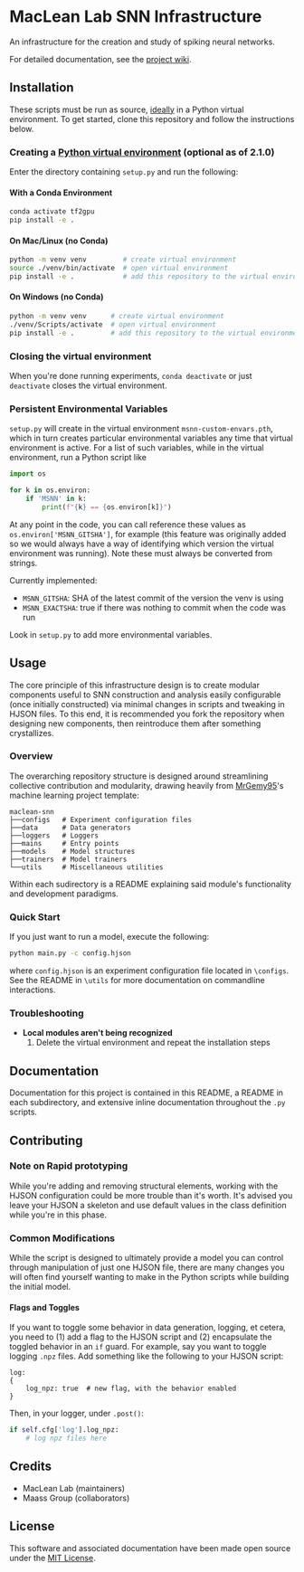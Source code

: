 # MacLean Lab SNN Infrastructure
An infrastructure for the creation and study of spiking neural networks.


For detailed documentation, see the [project wiki](https://github.com/MacLeanLabUChi/snn-wiki/wiki).


## Installation
These scripts must be run as source,
[ideally](https://www.tensorflow.org/install/pip#2.-create-a-virtual-environment-recommended) in a Python virtual
environment. To get started, clone this repository and follow the instructions below.

### Creating a [Python virtual environment](docs.python.org/3/tutorial/venv) (optional as of 2.1.0)
Enter the directory containing `setup.py` and run the following:

#### With a Conda Environment
```bash
conda activate tf2gpu
pip install -e .
```

#### On Mac/Linux (no Conda)
```bash
python -m venv venv         # create virtual environment
source ./venv/bin/activate  # open virtual environment
pip install -e .            # add this repository to the virtual environment
```

#### On Windows (no Conda)
```bash
python -m venv venv      # create virtual environment
./venv/Scripts/activate  # open virtual environment
pip install -e .         # add this repository to the virtual environment
```

### Closing the virtual environment
When you're done running experiments, `conda deactivate` or just `deactivate` closes the virtual environment.

### Persistent Environmental Variables
`setup.py` will create in the virtual environment `msnn-custom-envars.pth`,
which in turn creates particular environmental variables any time that
virtual environment is active. For a list of such variables, while in the
virtual environment, run a Python script like

```Python
import os

for k in os.environ:
    if 'MSNN' in k:
        print(f"{k} == {os.environ[k]}")
```

At any point in the code, you can call reference these values as
`os.environ['MSNN_GITSHA']`, for example (this feature was originally added so
we would always have a way of identifying which version the virtual
environment was running). Note these must always be converted from strings.

Currently implemented:
- `MSNN_GITSHA`: SHA of the latest commit of the version the venv is using
- `MSNN_EXACTSHA`: true if there was nothing to commit when the code was run

Look in `setup.py` to add more environmental variables.


## Usage
The core principle of this infrastructure design is to create modular components useful to SNN construction and
analysis easily configurable (once initially constructed) via minimal changes in scripts and tweaking in HJSON files.
To this end, it is recommended you fork the repository when designing new components, then reintroduce them after
something crystallizes.

### Overview
The overarching repository structure is designed around streamlining collective contribution and modularity, drawing
heavily from [MrGemy95](https://github.com/MrGemy95/Tensorflow-Project-Template)'s machine learning project template:

```
maclean-snn
├──configs   # Experiment configuration files
├──data      # Data generators
├──loggers   # Loggers
├──mains     # Entry points
├──models    # Model structures
├──trainers  # Model trainers
└──utils     # Miscellaneous utilities
```

Within each sudirectory is a README explaining said module's functionality and development paradigms.

### Quick Start
If you just want to run a model, execute the following:

```bash
python main.py -c config.hjson
```

where `config.hjson` is an experiment configuration file located in `\configs`. See the README in `\utils` for more
documentation on commandline interactions.

### Troubleshooting
- **Local modules aren't being recognized**
  1. Delete the virtual environment and repeat the installation steps


## Documentation
Documentation for this project is contained in this README, a README in each subdirectory, and extensive inline
documentation throughout the `.py` scripts.


## Contributing

### Note on Rapid prototyping
While you're adding and removing structural elements, working with the HJSON
configuration could be more trouble than it's worth. It's advised you leave
your HJSON a skeleton and use default values in the class definition while
you're in this phase.

### Common Modifications
While the script is designed to ultimately provide a model you can control through manipulation of just one HJSON
file, there are many changes you will often find yourself wanting to make in the Python scripts while building the
initial model.

#### Flags and Toggles
If you want to toggle some behavior in data generation, logging, et cetera, you need to (1) add a flag to the HJSON
script and (2) encapsulate the toggled behavior in an `if` guard. For example, say you want to toggle logging `.npz`
files. Add something like the following to your HJSON script:

```
log:
{
    log_npz: true  # new flag, with the behavior enabled
}
```

Then, in your logger, under `.post()`:

```python
if self.cfg['log'].log_npz:
    # log npz files here
```

## Credits
- MacLean Lab (maintainers)
- Maass Group (collaborators)


## License
This software and associated documentation have been made open source under the
[MIT License](https://opensource.org/licenses/MIT).
